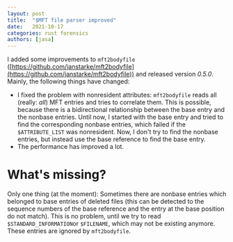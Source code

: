 ```yaml
---
layout: post
title:  "$MFT file parser improved"
date:   2021-10-17
categories: rust forensics
authors: [jasa]
---
```


I added some improvements to `mft2bodyfile` ([https://github.com/janstarke/mft2bodyfile](https://github.com/janstarke/mft2bodyfile)) and released version *0.5.0*. Mainly, the following things have changed:

- I fixed the problem with nonresident attributes: `mft2bodyfile` reads all (really: _all_) MFT entries and tries to correlate them. This is possible, because there is a bidirectional relationship between the base entry and the nonbase entries. Until now, I started with the base entry and tried to find the corresponding nonbase entries, which failed if the `$ATTRIBUTE_LIST` was nonresident. Now, I don't try to find the nonbase entries, but instead use the base reference to find the base entry.
- The performance has improved a lot.

# What's missing?

Only one thing (at the moment): Sometimes there are nonbase entries which belonged to base entries of deleted files (this can be detected to the sequence numbers of the base reference and the entry at the base position do not match). This is no problem, until we try to read `$STANDARD_INFORMATION`or `$FILENAME`, which may not be existing anymore. These entries are ignored by `mft2bodyfile`.